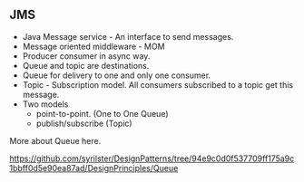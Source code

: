## JMS
* Java Message service - An interface to send messages.
* Message oriented middleware - MOM
* Producer consumer in async way.
* Queue and topic are destinations.
* Queue for delivery to one and only one consumer.
* Topic - Subscription model. All consumers subscribed to a topic get this message.
* Two models
    * point-to-point. (One to One Queue)
    * publish/subscribe (Topic)

More about Queue here.

https://github.com/syrilster/DesignPatterns/tree/94e9c0d0f537709ff175a9c1bbff0d5e90ea87ad/DesignPrinciples/Queue
